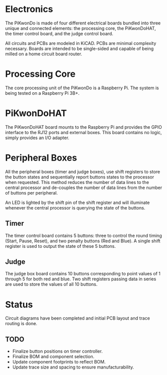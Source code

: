 # Electronics
The PiKwonDo is made of four different electrical boards bundled into three unique and connected elements: the processing core, the PiKwonDoHAT, the timer control board, and the judge control board.

All circuits and PCBs are modeled in KiCAD. PCBs are minimal complexity necessary. Boards are intended to be single-sided and capable of being milled on a home circuit board router.

# Processing Core
The core processing unit of the PiKwonDo is a Raspberry Pi. The system is being tested on a Raspberry Pi 3B+.

# PiKwonDoHAT
The PiKwonDoHAT board mounts to the Raspberry Pi and provides the GPIO interface to the RJ12 ports and external boxes. This board contains no logic, simply provides an I/O adapter.

# Peripheral Boxes
All the peripheral boxes (timer and judge boxes), use shift registers to store the button states and sequentially report buttons states to the processor when requested. This method reduces the number of data lines to the central processor and de-couples the number of data lines from the number of buttons per peripheral.

An LED is lighted by the shift pin of the shift register and will illuminate whenever the central processor is querying the state of the buttons.

## Timer
The timer control board contains 5 buttons: three to control the round timing (Start, Pause, Reset), and two penalty buttons (Red and Blue). A single shift register is used to output the state of these 5 buttons.

## Judge
The judge box board contains 10 buttons corresponding to point values of 1 through 5 for both red and blue. Two shift registers passing data in series are used to store the values of all 10 buttons.

# Status
Circuit diagrams have been completed and initial PCB layout and trace routing is done.

## TODO
* Finalize button positions on timer controller.
* Finalize BOM and component selection.
* Update component footprints to reflect BOM.
* Update trace size and spacing to ensure manufacturability.

